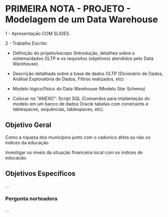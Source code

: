 # PRIMEIRA NOTA - PROJETO - Modelagem de um Data Warehouse

1 - Apresentação COM SLIDES.

2 - Trabalho Escrito:

- Definição do projeto/escopo (Introdução, detalhes sobre o sistema/dados OLTP e os requisitos (objetivos) atendidos pelo Data Warehouse).

- Descrição detalhada sobre a base de dados OLTP (Dicionário de Dados,  Análise Exploratória de Dados, Filtros realizados, etc)

- Modelo lógico/físico do Data Warehouse (Modelo Star Schema)

- Colocar no "ANEXO": Script SQL (Comandos para implantação do modelo em um banco de dados Oracle
tabelas com constraints e tablespaces, sequências, tablespaces, etc).

## Objetivo Geral

Como a riqueza dos municípios junto com o cadunico afeta ou não os índices da educação

Investigar os níveis da situação financeira local com os índices de educação.

## Objetivos Específicos

...

### Pergunta norteadora

...